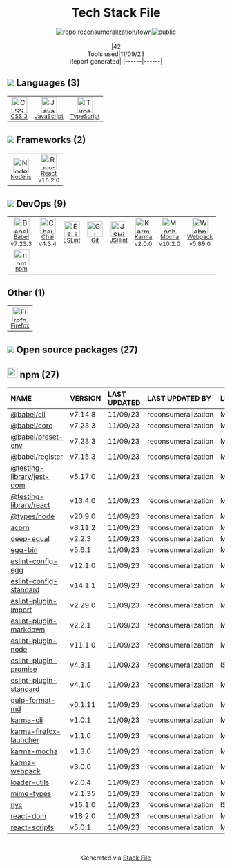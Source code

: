 <!--
--- Readme.md Snippet without images Start ---
## Tech Stack
reconsumeralization/town is built on the following main stack:
- [Mocha](http://mochajs.org/) – Javascript Testing Framework
- [Node.js](http://nodejs.org/) – Frameworks (Full Stack)
- [React](https://reactjs.org/) – Javascript UI Libraries
- [JavaScript](https://developer.mozilla.org/en-US/docs/Web/JavaScript) – Languages
- [Karma](http://karma-runner.github.io/) – Browser Testing
- [TypeScript](http://www.typescriptlang.org) – Languages
- [Webpack](http://webpack.js.org) – JS Build Tools / JS Task Runners
- [Chai](http://chaijs.com/) – Javascript Testing Framework
- [JSHint](http://www.jshint.com/about/) – Code Review
- [Babel](http://babeljs.io/) – JavaScript Compilers
- [ESLint](http://eslint.org/) – Code Review
- [Firefox](https://www.mozilla.org/en-US/firefox/) – Web Browser

Full tech stack [here](/techstack.md)
--- Readme.md Snippet without images End ---

--- Readme.md Snippet with images Start ---
## Tech Stack
reconsumeralization/town is built on the following main stack:
- <img width='25' height='25' src='https://img.stackshare.io/service/832/mocha.png' alt='Mocha'/> [Mocha](http://mochajs.org/) – Javascript Testing Framework
- <img width='25' height='25' src='https://img.stackshare.io/service/1011/n1JRsFeB_400x400.png' alt='Node.js'/> [Node.js](http://nodejs.org/) – Frameworks (Full Stack)
- <img width='25' height='25' src='https://img.stackshare.io/service/1020/OYIaJ1KK.png' alt='React'/> [React](https://reactjs.org/) – Javascript UI Libraries
- <img width='25' height='25' src='https://img.stackshare.io/service/1209/javascript.jpeg' alt='JavaScript'/> [JavaScript](https://developer.mozilla.org/en-US/docs/Web/JavaScript) – Languages
- <img width='25' height='25' src='https://img.stackshare.io/service/1420/TidYGd6a.png' alt='Karma'/> [Karma](http://karma-runner.github.io/) – Browser Testing
- <img width='25' height='25' src='https://img.stackshare.io/service/1612/bynNY5dJ.jpg' alt='TypeScript'/> [TypeScript](http://www.typescriptlang.org) – Languages
- <img width='25' height='25' src='https://img.stackshare.io/service/1682/IMG_4636.PNG' alt='Webpack'/> [Webpack](http://webpack.js.org) – JS Build Tools / JS Task Runners
- <img width='25' height='25' src='https://img.stackshare.io/service/1725/chai.png' alt='Chai'/> [Chai](http://chaijs.com/) – Javascript Testing Framework
- <img width='25' height='25' src='https://img.stackshare.io/service/1945/mzh2bRes_400x400.png' alt='JSHint'/> [JSHint](http://www.jshint.com/about/) – Code Review
- <img width='25' height='25' src='https://img.stackshare.io/service/2739/-1wfGjNw.png' alt='Babel'/> [Babel](http://babeljs.io/) – JavaScript Compilers
- <img width='25' height='25' src='https://img.stackshare.io/service/3337/Q4L7Jncy.jpg' alt='ESLint'/> [ESLint](http://eslint.org/) – Code Review
- <img width='25' height='25' src='https://img.stackshare.io/service/8705/768px-Firefox_Logo__2017.svg.png' alt='Firefox'/> [Firefox](https://www.mozilla.org/en-US/firefox/) – Web Browser

Full tech stack [here](/techstack.md)
--- Readme.md Snippet with images End ---
-->
<div align="center">

# Tech Stack File
![](https://img.stackshare.io/repo.svg "repo") [reconsumeralization/town](https://github.com/reconsumeralization/town)![](https://img.stackshare.io/public_badge.svg "public")
<br/><br/>
|42<br/>Tools used|11/09/23 <br/>Report generated|
|------|------|
</div>

## <img src='https://img.stackshare.io/languages.svg'/> Languages (3)
<table><tr>
  <td align='center'>
  <img width='36' height='36' src='https://img.stackshare.io/service/6727/css.png' alt='CSS 3'>
  <br>
  <sub><a href="https://developer.mozilla.org/en-US/docs/Web/CSS/CSS3">CSS 3</a></sub>
  <br>
  <sub></sub>
</td>

<td align='center'>
  <img width='36' height='36' src='https://img.stackshare.io/service/1209/javascript.jpeg' alt='JavaScript'>
  <br>
  <sub><a href="https://developer.mozilla.org/en-US/docs/Web/JavaScript">JavaScript</a></sub>
  <br>
  <sub></sub>
</td>

<td align='center'>
  <img width='36' height='36' src='https://img.stackshare.io/service/1612/bynNY5dJ.jpg' alt='TypeScript'>
  <br>
  <sub><a href="http://www.typescriptlang.org">TypeScript</a></sub>
  <br>
  <sub></sub>
</td>

</tr>
</table>

## <img src='https://img.stackshare.io/frameworks.svg'/> Frameworks (2)
<table><tr>
  <td align='center'>
  <img width='36' height='36' src='https://img.stackshare.io/service/1011/n1JRsFeB_400x400.png' alt='Node.js'>
  <br>
  <sub><a href="http://nodejs.org/">Node.js</a></sub>
  <br>
  <sub></sub>
</td>

<td align='center'>
  <img width='36' height='36' src='https://img.stackshare.io/service/1020/OYIaJ1KK.png' alt='React'>
  <br>
  <sub><a href="https://reactjs.org/">React</a></sub>
  <br>
  <sub>v18.2.0</sub>
</td>

</tr>
</table>

## <img src='https://img.stackshare.io/devops.svg'/> DevOps (9)
<table><tr>
  <td align='center'>
  <img width='36' height='36' src='https://img.stackshare.io/service/2739/-1wfGjNw.png' alt='Babel'>
  <br>
  <sub><a href="http://babeljs.io/">Babel</a></sub>
  <br>
  <sub>v7.23.3</sub>
</td>

<td align='center'>
  <img width='36' height='36' src='https://img.stackshare.io/service/1725/chai.png' alt='Chai'>
  <br>
  <sub><a href="http://chaijs.com/">Chai</a></sub>
  <br>
  <sub>v4.3.4</sub>
</td>

<td align='center'>
  <img width='36' height='36' src='https://img.stackshare.io/service/3337/Q4L7Jncy.jpg' alt='ESLint'>
  <br>
  <sub><a href="http://eslint.org/">ESLint</a></sub>
  <br>
  <sub></sub>
</td>

<td align='center'>
  <img width='36' height='36' src='https://img.stackshare.io/service/1046/git.png' alt='Git'>
  <br>
  <sub><a href="http://git-scm.com/">Git</a></sub>
  <br>
  <sub></sub>
</td>

<td align='center'>
  <img width='36' height='36' src='https://img.stackshare.io/service/1945/mzh2bRes_400x400.png' alt='JSHint'>
  <br>
  <sub><a href="http://www.jshint.com/about/">JSHint</a></sub>
  <br>
  <sub></sub>
</td>

<td align='center'>
  <img width='36' height='36' src='https://img.stackshare.io/service/1420/TidYGd6a.png' alt='Karma'>
  <br>
  <sub><a href="http://karma-runner.github.io/">Karma</a></sub>
  <br>
  <sub>v2.0.0</sub>
</td>

<td align='center'>
  <img width='36' height='36' src='https://img.stackshare.io/service/832/mocha.png' alt='Mocha'>
  <br>
  <sub><a href="http://mochajs.org/">Mocha</a></sub>
  <br>
  <sub>v10.2.0</sub>
</td>

<td align='center'>
  <img width='36' height='36' src='https://img.stackshare.io/service/1682/IMG_4636.PNG' alt='Webpack'>
  <br>
  <sub><a href="http://webpack.js.org">Webpack</a></sub>
  <br>
  <sub>v5.89.0</sub>
</td>

</tr>
<tr>
  <td align='center'>
  <img width='36' height='36' src='https://img.stackshare.io/service/1120/lejvzrnlpb308aftn31u.png' alt='npm'>
  <br>
  <sub><a href="https://www.npmjs.com/">npm</a></sub>
  <br>
  <sub></sub>
</td>

</tr>
</table>

## Other (1)
<table><tr>
  <td align='center'>
  <img width='36' height='36' src='https://img.stackshare.io/service/8705/768px-Firefox_Logo__2017.svg.png' alt='Firefox'>
  <br>
  <sub><a href="https://www.mozilla.org/en-US/firefox/">Firefox</a></sub>
  <br>
  <sub></sub>
</td>

</tr>
</table>


## <img src='https://img.stackshare.io/group.svg' /> Open source packages (27)</h2>

## <img width='24' height='24' src='https://img.stackshare.io/service/1120/lejvzrnlpb308aftn31u.png'/> npm (27)

|NAME|VERSION|LAST UPDATED|LAST UPDATED BY|LICENSE|VULNERABILITIES|
|:------|:------|:------|:------|:------|:------|
|[@babel/cli](https://www.npmjs.com/@babel/cli)|v7.14.8|11/09/23|reconsumeralization |MIT|N/A|
|[@babel/core](https://www.npmjs.com/@babel/core)|v7.23.3|11/09/23|reconsumeralization |MIT|N/A|
|[@babel/preset-env](https://www.npmjs.com/@babel/preset-env)|v7.23.3|11/09/23|reconsumeralization |MIT|N/A|
|[@babel/register](https://www.npmjs.com/@babel/register)|v7.15.3|11/09/23|reconsumeralization |MIT|N/A|
|[@testing-library/jest-dom](https://www.npmjs.com/@testing-library/jest-dom)|v5.17.0|11/09/23|reconsumeralization |MIT|N/A|
|[@testing-library/react](https://www.npmjs.com/@testing-library/react)|v13.4.0|11/09/23|reconsumeralization |MIT|N/A|
|[@types/node](https://www.npmjs.com/@types/node)|v20.9.0|11/09/23|reconsumeralization |MIT|N/A|
|[acorn](https://www.npmjs.com/acorn)|v8.11.2|11/09/23|reconsumeralization |MIT|N/A|
|[deep-equal](https://www.npmjs.com/deep-equal)|v2.2.3|11/09/23|reconsumeralization |MIT|N/A|
|[egg-bin](https://www.npmjs.com/egg-bin)|v5.6.1|11/09/23|reconsumeralization |MIT|N/A|
|[eslint-config-egg](https://www.npmjs.com/eslint-config-egg)|v12.1.0|11/09/23|reconsumeralization |MIT|N/A|
|[eslint-config-standard](https://www.npmjs.com/eslint-config-standard)|v14.1.1|11/09/23|reconsumeralization |MIT|N/A|
|[eslint-plugin-import](https://www.npmjs.com/eslint-plugin-import)|v2.29.0|11/09/23|reconsumeralization |MIT|N/A|
|[eslint-plugin-markdown](https://www.npmjs.com/eslint-plugin-markdown)|v2.2.1|11/09/23|reconsumeralization |MIT|N/A|
|[eslint-plugin-node](https://www.npmjs.com/eslint-plugin-node)|v11.1.0|11/09/23|reconsumeralization |MIT|N/A|
|[eslint-plugin-promise](https://www.npmjs.com/eslint-plugin-promise)|v4.3.1|11/09/23|reconsumeralization |ISC|N/A|
|[eslint-plugin-standard](https://www.npmjs.com/eslint-plugin-standard)|v4.1.0|11/09/23|reconsumeralization |MIT|N/A|
|[gulp-format-md](https://www.npmjs.com/gulp-format-md)|v0.1.11|11/09/23|reconsumeralization |MIT|N/A|
|[karma-cli](https://www.npmjs.com/karma-cli)|v1.0.1|11/09/23|reconsumeralization |MIT|N/A|
|[karma-firefox-launcher](https://www.npmjs.com/karma-firefox-launcher)|v1.1.0|11/09/23|reconsumeralization |MIT|N/A|
|[karma-mocha](https://www.npmjs.com/karma-mocha)|v1.3.0|11/09/23|reconsumeralization |MIT|N/A|
|[karma-webpack](https://www.npmjs.com/karma-webpack)|v3.0.0|11/09/23|reconsumeralization |MIT|N/A|
|[loader-utils](https://www.npmjs.com/loader-utils)|v2.0.4|11/09/23|reconsumeralization |MIT|N/A|
|[mime-types](https://www.npmjs.com/mime-types)|v2.1.35|11/09/23|reconsumeralization |MIT|N/A|
|[nyc](https://www.npmjs.com/nyc)|v15.1.0|11/09/23|reconsumeralization |ISC|N/A|
|[react-dom](https://www.npmjs.com/react-dom)|v18.2.0|11/09/23|reconsumeralization |MIT|N/A|
|[react-scripts](https://www.npmjs.com/react-scripts)|v5.0.1|11/09/23|reconsumeralization |MIT|N/A|

<br/>
<div align='center'>

Generated via [Stack File](https://github.com/apps/stack-file)
